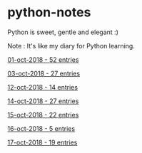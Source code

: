 # python-notes

Python is sweet, gentle and elegant :)

Note : It's like my diary for Python learning. 

[01-oct-2018 - 52 entries](./notes-01-oct-2018.md)

[03-oct-2018 - 27 entries](./notes-03-oct-2018.md)

[12-oct-2018 - 14 entries](./notes-12-oct-2018.md)

[14-oct-2018 - 27 entries](./notes-14-oct-2018.md)

[15-oct-2018 - 22 entries](./notes-15-oct-2018.md)

[16-oct-2018 - 5 entries](./notes-16-oct-2018.md)

[17-oct-2018 - 19 entries](./notes-17-oct-2018.md)
